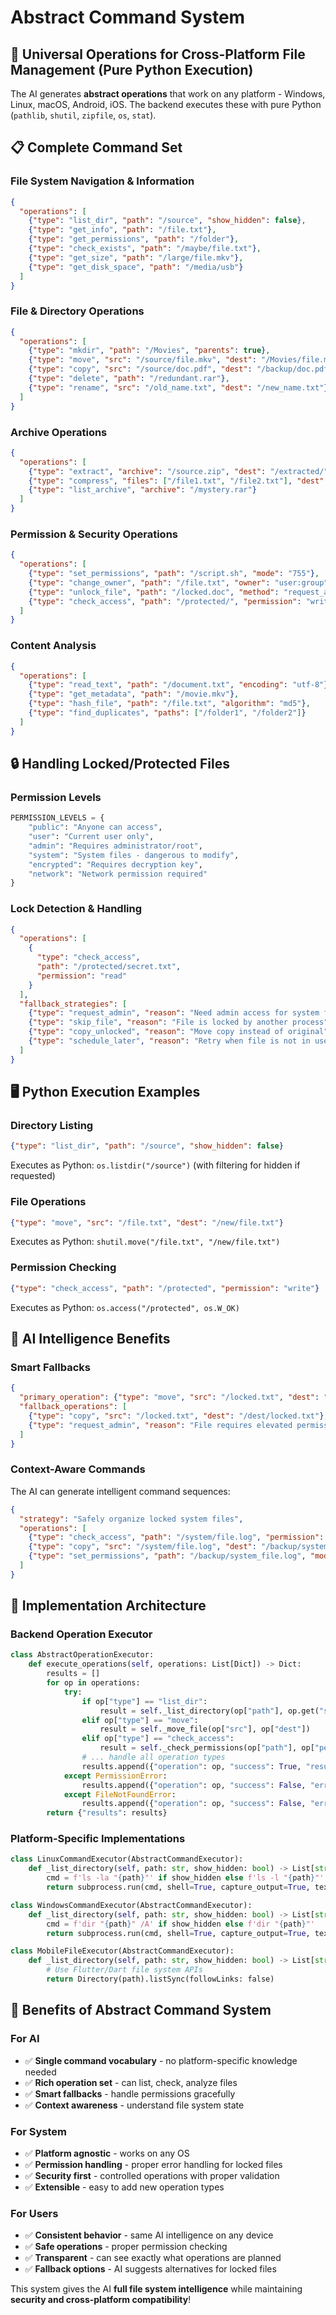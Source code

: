 # Abstract Command System

## 🎯 **Universal Operations for Cross-Platform File Management (Pure Python Execution)**

The AI generates **abstract operations** that work on any platform - Windows, Linux, macOS, Android, iOS. The backend executes these with pure Python (`pathlib`, `shutil`, `zipfile`, `os`, `stat`).

## 📋 **Complete Command Set**

### **File System Navigation & Information**
```json
{
  "operations": [
    {"type": "list_dir", "path": "/source", "show_hidden": false},
    {"type": "get_info", "path": "/file.txt"},
    {"type": "get_permissions", "path": "/folder"},
    {"type": "check_exists", "path": "/maybe/file.txt"},
    {"type": "get_size", "path": "/large/file.mkv"},
    {"type": "get_disk_space", "path": "/media/usb"}
  ]
}
```

### **File & Directory Operations**
```json
{
  "operations": [
    {"type": "mkdir", "path": "/Movies", "parents": true},
    {"type": "move", "src": "/source/file.mkv", "dest": "/Movies/file.mkv"},
    {"type": "copy", "src": "/source/doc.pdf", "dest": "/backup/doc.pdf"},
    {"type": "delete", "path": "/redundant.rar"},
    {"type": "rename", "src": "/old_name.txt", "dest": "/new_name.txt"}
  ]
}
```

### **Archive Operations**
```json
{
  "operations": [
    {"type": "extract", "archive": "/source.zip", "dest": "/extracted/", "delete_after": true},
    {"type": "compress", "files": ["/file1.txt", "/file2.txt"], "dest": "/backup.zip"},
    {"type": "list_archive", "archive": "/mystery.rar"}
  ]
}
```

### **Permission & Security Operations**
```json
{
  "operations": [
    {"type": "set_permissions", "path": "/script.sh", "mode": "755"},
    {"type": "change_owner", "path": "/file.txt", "owner": "user:group"},
    {"type": "unlock_file", "path": "/locked.doc", "method": "request_admin"},
    {"type": "check_access", "path": "/protected/", "permission": "write"}
  ]
}
```

### **Content Analysis**
```json
{
  "operations": [
    {"type": "read_text", "path": "/document.txt", "encoding": "utf-8"},
    {"type": "get_metadata", "path": "/movie.mkv"},
    {"type": "hash_file", "path": "/file.txt", "algorithm": "md5"},
    {"type": "find_duplicates", "paths": ["/folder1", "/folder2"]}
  ]
}
```

## 🔒 **Handling Locked/Protected Files**

### **Permission Levels**
```python
PERMISSION_LEVELS = {
    "public": "Anyone can access",
    "user": "Current user only", 
    "admin": "Requires administrator/root",
    "system": "System files - dangerous to modify",
    "encrypted": "Requires decryption key",
    "network": "Network permission required"
}
```

### **Lock Detection & Handling**
```json
{
  "operations": [
    {
      "type": "check_access",
      "path": "/protected/secret.txt",
      "permission": "read"
    }
  ],
  "fallback_strategies": [
    {"type": "request_admin", "reason": "Need admin access for system file"},
    {"type": "skip_file", "reason": "File is locked by another process"},
    {"type": "copy_unlocked", "reason": "Move copy instead of original"},
    {"type": "schedule_later", "reason": "Retry when file is not in use"}
  ]
}
```

## 🖥️ **Python Execution Examples**

### **Directory Listing**
```json
{"type": "list_dir", "path": "/source", "show_hidden": false}
```

Executes as Python: `os.listdir("/source")` (with filtering for hidden if requested)

### **File Operations**
```json
{"type": "move", "src": "/file.txt", "dest": "/new/file.txt"}
```

Executes as Python: `shutil.move("/file.txt", "/new/file.txt")`

### **Permission Checking**
```json
{"type": "check_access", "path": "/protected", "permission": "write"}
```

Executes as Python: `os.access("/protected", os.W_OK)`

## 🧠 **AI Intelligence Benefits**

### **Smart Fallbacks**
```json
{
  "primary_operation": {"type": "move", "src": "/locked.txt", "dest": "/dest/"},
  "fallback_operations": [
    {"type": "copy", "src": "/locked.txt", "dest": "/dest/locked.txt"},
    {"type": "request_admin", "reason": "File requires elevated permissions"}
  ]
}
```

### **Context-Aware Commands**
The AI can generate intelligent command sequences:

```json
{
  "strategy": "Safely organize locked system files",
  "operations": [
    {"type": "check_access", "path": "/system/file.log", "permission": "read"},
    {"type": "copy", "src": "/system/file.log", "dest": "/backup/system_file.log"},
    {"type": "set_permissions", "path": "/backup/system_file.log", "mode": "644"}
  ]
}
```

## 🔧 **Implementation Architecture**

### **Backend Operation Executor**
```python
class AbstractOperationExecutor:
    def execute_operations(self, operations: List[Dict]) -> Dict:
        results = []
        for op in operations:
            try:
                if op["type"] == "list_dir":
                    result = self._list_directory(op["path"], op.get("show_hidden", False))
                elif op["type"] == "move":
                    result = self._move_file(op["src"], op["dest"])
                elif op["type"] == "check_access":
                    result = self._check_permissions(op["path"], op["permission"])
                # ... handle all operation types
                results.append({"operation": op, "success": True, "result": result})
            except PermissionError:
                results.append({"operation": op, "success": False, "error": "permission_denied"})
            except FileNotFoundError:
                results.append({"operation": op, "success": False, "error": "file_not_found"})
        return {"results": results}
```

### **Platform-Specific Implementations**
```python
class LinuxCommandExecutor(AbstractCommandExecutor):
    def _list_directory(self, path: str, show_hidden: bool) -> List[str]:
        cmd = f'ls -la "{path}"' if show_hidden else f'ls -l "{path}"'
        return subprocess.run(cmd, shell=True, capture_output=True, text=True)

class WindowsCommandExecutor(AbstractCommandExecutor):
    def _list_directory(self, path: str, show_hidden: bool) -> List[str]:
        cmd = f'dir "{path}" /A' if show_hidden else f'dir "{path}"'
        return subprocess.run(cmd, shell=True, capture_output=True, text=True)

class MobileFileExecutor(AbstractCommandExecutor):
    def _list_directory(self, path: str, show_hidden: bool) -> List[str]:
        # Use Flutter/Dart file system APIs
        return Directory(path).listSync(followLinks: false)
```

## 🚀 **Benefits of Abstract Command System**

### **For AI**
- ✅ **Single command vocabulary** - no platform-specific knowledge needed
- ✅ **Rich operation set** - can list, check, analyze files
- ✅ **Smart fallbacks** - handle permissions gracefully
- ✅ **Context awareness** - understand file system state

### **For System**
- ✅ **Platform agnostic** - works on any OS
- ✅ **Permission handling** - proper error handling for locked files
- ✅ **Security first** - controlled operations with proper validation
- ✅ **Extensible** - easy to add new operation types

### **For Users**
- ✅ **Consistent behavior** - same AI intelligence on any device
- ✅ **Safe operations** - proper permission checking
- ✅ **Transparent** - can see exactly what operations are planned
- ✅ **Fallback options** - AI suggests alternatives for locked files

This system gives the AI **full file system intelligence** while maintaining **security and cross-platform compatibility**!